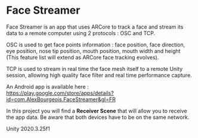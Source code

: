 # Face Streamer

Face Streamer is an app that uses ARCore to track a face and stream its data to a remote computer using 2 protocols : OSC and TCP.

OSC is used to get face points information : face position, face direction, eye position, nose tip position, mouth position, mouth width and height (This feature list will extend as ARCore face tracking evolves).

TCP is used to stream in real time the face mesh itself to a remote Unity session, allowing high quality face filter and real time performance capture. 

An Android app is available here : https://play.google.com/store/apps/details?id=com.AlexBourgeois.FaceStreamer&gl=FR 


In this project you will find a **Receiver Scene** that will allow you to receive the app data. Be aware that both devices have to be on the same network.


Unity 2020.3.25f1
